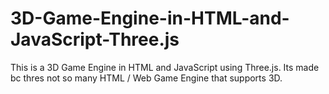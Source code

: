 # 3D-Game-Engine-in-HTML-and-JavaScript-Three.js
This is a 3D Game Engine in HTML and JavaScript using Three.js. Its made bc thres not so many HTML / Web Game Engine that supports 3D.
